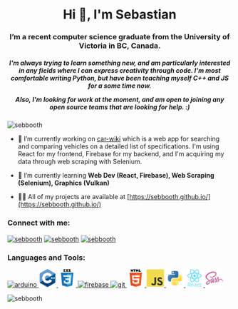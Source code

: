 <h1 align="center">Hi 👋, I'm Sebastian</h1>

<h3 align="center">I’m a recent computer science graduate from the University of Victoria in BC, Canada. </h3>

<h5 align="center">I'm always trying to learn something new, and am particularly interested in any fields where I can express creativity through code. I'm most comfortable writing Python, but have been teaching myself C++ and JS for a some time now. 

Also, I'm looking for work at the moment, and am open to joining any open source teams that are looking for help. :)</h5>

<p align="left"> <img src="https://komarev.com/ghpvc/?username=sebbooth&label=Profile%20views&color=0e75b6&style=flat" alt="sebbooth" /> </p>

- 🔭 I’m currently working on [car-wiki](https://github.com/sebbooth/car-wiki) which is a web app for searching and comparing vehicles on a detailed list of specifications. I'm using React for my frontend, Firebase for my backend, and I'm acquiring my data through web scraping with Selenium.

- 🌱 I’m currently learning **Web Dev (React, Firebase), Web Scraping (Selenium), Graphics (Vulkan)**

- 👨‍💻 All of my projects are available at [https://sebbooth.github.io/](https://sebbooth.github.io/)

<h3 align="left">Connect with me:</h3>
<p align="left">
<a href="https://codepen.io/sebbooth" target="blank"><img align="center" src="https://raw.githubusercontent.com/rahuldkjain/github-profile-readme-generator/master/src/images/icons/Social/codepen.svg" alt="sebbooth" height="30" width="40" /></a>
<a href="https://linkedin.com/in/sebbooth" target="blank"><img align="center" src="https://raw.githubusercontent.com/rahuldkjain/github-profile-readme-generator/master/src/images/icons/Social/linked-in-alt.svg" alt="sebbooth" height="30" width="40" /></a>
<a href="https://www.leetcode.com/sebbooth" target="blank"><img align="center" src="https://raw.githubusercontent.com/rahuldkjain/github-profile-readme-generator/master/src/images/icons/Social/leet-code.svg" alt="sebbooth" height="30" width="40" /></a>
</p>

<h3 align="left">Languages and Tools:</h3>
<p align="left"> <a href="https://www.arduino.cc/" target="_blank" rel="noreferrer"> <img src="https://cdn.worldvectorlogo.com/logos/arduino-1.svg" alt="arduino" width="40" height="40"/> </a> <a href="https://www.w3schools.com/cpp/" target="_blank" rel="noreferrer"> <img src="https://raw.githubusercontent.com/devicons/devicon/master/icons/cplusplus/cplusplus-original.svg" alt="cplusplus" width="40" height="40"/> </a> <a href="https://www.w3schools.com/css/" target="_blank" rel="noreferrer"> <img src="https://raw.githubusercontent.com/devicons/devicon/master/icons/css3/css3-original-wordmark.svg" alt="css3" width="40" height="40"/> </a> <a href="https://firebase.google.com/" target="_blank" rel="noreferrer"> <img src="https://www.vectorlogo.zone/logos/firebase/firebase-icon.svg" alt="firebase" width="40" height="40"/> </a> <a href="https://git-scm.com/" target="_blank" rel="noreferrer"> <img src="https://www.vectorlogo.zone/logos/git-scm/git-scm-icon.svg" alt="git" width="40" height="40"/> </a> <a href="https://www.w3.org/html/" target="_blank" rel="noreferrer"> <img src="https://raw.githubusercontent.com/devicons/devicon/master/icons/html5/html5-original-wordmark.svg" alt="html5" width="40" height="40"/> </a> <a href="https://developer.mozilla.org/en-US/docs/Web/JavaScript" target="_blank" rel="noreferrer"> <img src="https://raw.githubusercontent.com/devicons/devicon/master/icons/javascript/javascript-original.svg" alt="javascript" width="40" height="40"/> </a> <a href="https://www.python.org" target="_blank" rel="noreferrer"> <img src="https://raw.githubusercontent.com/devicons/devicon/master/icons/python/python-original.svg" alt="python" width="40" height="40"/> </a> <a href="https://reactjs.org/" target="_blank" rel="noreferrer"> <img src="https://raw.githubusercontent.com/devicons/devicon/master/icons/react/react-original-wordmark.svg" alt="react" width="40" height="40"/> </a> <a href="https://sass-lang.com" target="_blank" rel="noreferrer"> <img src="https://raw.githubusercontent.com/devicons/devicon/master/icons/sass/sass-original.svg" alt="sass" width="40" height="40"/> </a> </p>

<p><img align="left" src="https://github-readme-stats.vercel.app/api/top-langs?username=sebbooth&show_icons=true&locale=en&layout=compact" alt="sebbooth" /></p>
